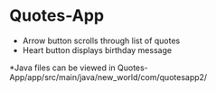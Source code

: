 # Quotes-App

- Arrow button scrolls through list of quotes
- Heart button displays birthday message

*Java files can be viewed in Quotes-App/app/src/main/java/new_world/com/quotesapp2/
